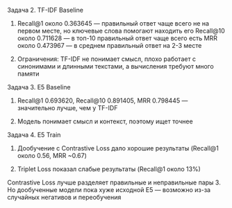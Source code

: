 Задача 2. TF-IDF Baseline

1. Recall@1 около 0.363645 — правильный ответ чаще всего не на первом месте, но ключевые слова помогают находить его
Recall@10 около 0.711628 — в топ-10 правильный ответ чаще всего есть
MRR около 0.473967 — в среднем правильный ответ на 2-3 месте

2. Ограничения: TF-IDF не понимает смысл, плохо работает с синонимами и длинными текстами, а вычисления требуют много памяти


Задача 3. E5 Baseline

1. Recall@1 0.693620, 
Recall@10 0.891405, 
MRR 0.798445 — значительно лучше, чем у TF-IDF

2. Модель понимает смысл и контекст, поэтому ищет точнее


Задача 4. E5 Train

1. Дообучение с Contrastive Loss дало хорошие результаты (Recall@1 около 0.56, MRR ~0.67)

2. Triplet Loss показал слабые результаты (Recall@1 около 13%)

Contrastive Loss лучше разделяет правильные и неправильные пары
3. Но дообученные модели пока хуже исходной E5 — возможно из-за случайных негативов и переобучения


